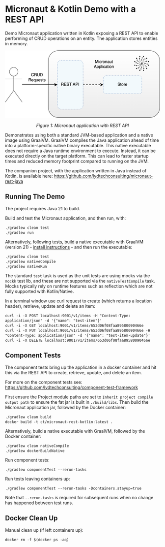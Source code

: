 # Micronaut & Kotlin Demo with a REST API

Demo Micronaut application written in Kotlin exposing a REST API to enable performing of CRUD operations on an entity.  The application stores entities in memory.

<div style="text-align:center"><img src="micronaut-rest.png" /></div>
<p style="text-align: center;"><I>Figure 1: Micronaut application with REST API</I></p>

Demonstrates using both a standard JVM-based application and a native image using GraalVM.  GraalVM compiles the Java application ahead of time into a platform-specific native binary executable. This native executable does not require a Java runtime environment to execute. Instead, it can be executed directly on the target platform.  This can lead to faster startup times and reduced memory footprint compared to running on the JVM.

The companion project, with the application written in Java instead of Kotlin, is available here:
https://github.com/lydtechconsulting/micronaut-rest-java

## Running The Demo

The project requires Java 21 to build.

Build and test the Micronaut application, and then run, with:
```
./gradlew clean test
./gradlew run
```

Alternatively, following tests, build a native executable with GraalVM (version 21) - [install instructions](https://www.graalvm.org/latest/docs/getting-started/) - and then run the executable:
```
./gradlew clean test
./gradlew nativeCompile
./gradlew nativeRun
```
The standard `test` task is used as the unit tests are using mocks via the `mockk` test lib, and these are not supported via the `nativeTestCompile` task.  Mocks typically rely on runtime features such as reflection which are not fully supported with Kotlin/Native.

In a terminal window use curl request to create (which returns a location header), retrieve, update and delete an item:
```
curl -i -X POST localhost:9001/v1/items -H "Content-Type: application/json" -d '{"name": "test-item"}'
curl -i -X GET localhost:9001/v1/items/653d06f08faa89580090466e
curl -i -X PUT localhost:9001/v1/items/653d06f08faa89580090466e -H "Content-Type: application/json" -d '{"name": "test-item-update"}'
curl -i -X DELETE localhost:9001/v1/items/653d06f08faa89580090466e
```

## Component Tests

The component tests bring up the application in a docker container and hit this via the REST API to create, retrieve, update, and delete an item.

For more on the component tests see: https://github.com/lydtechconsulting/component-test-framework

First ensure the Project module paths are set to `Inherit project compile output path` to ensure the fat jar is built in `./build/libs`.  Then build the Micronaut application jar, followed by the Docker container:
```
./gradlew clean build
docker build -t ct/micronaut-rest-kotlin:latest .
```

Alternatively, build a native executable with GraalVM, followed by the Docker container:
```
./gradlew clean nativeCompile
./gradlew dockerBuildNative
```

Run component tests:
```
./gradlew componentTest --rerun-tasks
```

Run tests leaving containers up:
```
./gradlew componentTest --rerun-tasks -Dcontainers.stayup=true
```

Note that `--rerun-tasks` is required for subsequent runs when no change has happened between test runs.

## Docker Clean Up

Manual clean up (if left containers up):
```
docker rm -f $(docker ps -aq)
```
